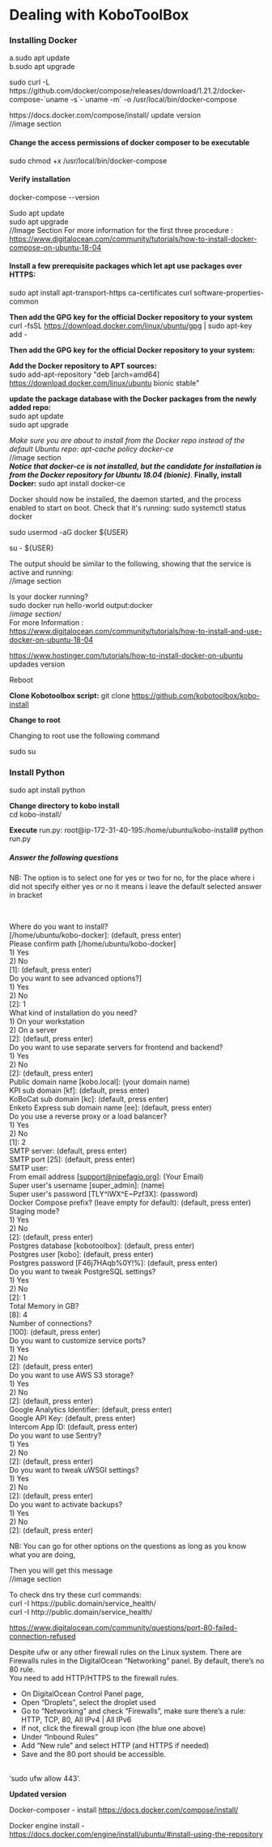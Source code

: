 # Dealing with KoboToolBox 
<b><h3>Installing Docker</h3></b>
  a.sudo apt update<br>
  b.sudo apt upgrade
  <p>sudo curl -L https://github.com/docker/compose/releases/download/1.21.2/docker-compose-`uname -s`-`uname -m` -o /usr/local/bin/docker-compose</p>
  https://docs.docker.com/compose/install/  update version<br>
  //image section
  
  <h4><b>Change the access permissions of docker composer to be executable</b></h4>
sudo chmod +x /usr/local/bin/docker-compose

<h4><b>Verify installation</b></h4>
docker-compose --version

Sudo apt update<br>
sudo apt upgrade<br>
//Image Section
For more information for the first three procedure : https://www.digitalocean.com/community/tutorials/how-to-install-docker-compose-on-ubuntu-18-04

<h4><b>Install a few prerequisite packages which let apt use packages over HTTPS:</b></h4>
<p>sudo apt install apt-transport-https ca-certificates curl software-properties-common</p>

<b>Then add the GPG key for the official Docker repository to your system</b><br>
curl -fsSL https://download.docker.com/linux/ubuntu/gpg | sudo apt-key add -

<b>Then add the GPG key for the official Docker repository to your system:</b>

 <b>Add the Docker repository to APT sources:</b><br>
sudo add-apt-repository "deb [arch=amd64] https://download.docker.com/linux/ubuntu bionic stable"

<b>update the package database with the Docker packages from the newly added repo:</b>    
sudo apt update<br>
sudo apt upgrade

*Make sure you are about to install from the Docker repo instead of the default Ubuntu repo:
apt-cache policy docker-ce*<br>
//image section<br>
*<b>Notice that docker-ce is not installed, but the candidate for installation is from the Docker repository for Ubuntu 18.04 (bionic)</b>.*
<b>Finally, install Docker:</b>
sudo apt install docker-ce

<p>Docker should now be installed, the daemon started, and the process enabled to start on boot. Check that it's running:
sudo systemctl status docker</p>

sudo usermod -aG docker ${USER}<br>

su - ${USER}<br>

The output should be similar to the following, showing that the service is active and running:<br>
//image section<br>

Is your docker running?<br>
sudo docker run hello-world
output:docker <br>
/*image section*/<br>
For more Information : https://www.digitalocean.com/community/tutorials/how-to-install-and-use-docker-on-ubuntu-18-04

https://www.hostinger.com/tutorials/how-to-install-docker-on-ubuntu updades version<br>

Reboot

<b>Clone Kobotoolbox script:</b>
git clone https://github.com/kobotoolbox/kobo-install

<b> Change to root</b> 
  <p>Changing to root use the following command</p>
  sudo su

<h3><b>Install Python</b></h3>
sudo apt install python

<b>Change directory to kobo install</b><br>
cd kobo-install/

<b> Execute</b>
run.py:  root@ip-172-31-40-195:/home/ubuntu/kobo-install# python run.py

<h5>Answer the following questions</h5>
<p>NB: The option is to select one for yes or two for no, for the place where i did not specify either yes or  no it means i leave the default selected answer in bracket</p><br> 

Where do you want to install? <br>
[/home/ubuntu/kobo-docker]: (default, press enter)<br>
Please confirm path [/home/ubuntu/kobo-docker]<br>
    1) Yes<br>
    2) No<br>
[1]: (default, press enter)<br>
Do you want to see advanced options?]<br>
    1) Yes<br>
    2) No<br>
[2]: 1<br>
What kind of installation do you need?<br>
    1) On your workstation<br>
    2) On a server<br>
[2]: (default, press enter)<br>
Do you want to use separate servers for frontend and backend?<br>
    1) Yes<br>
    2) No<br>
[2]: (default, press enter)<br>
Public domain name [kobo.local]: (your domain name)<br>
KPI sub domain [kf]: (default, press enter)<br>
KoBoCat sub domain [kc]: (default, press enter)<br>
Enketo Express sub domain name [ee]: (default, press enter)<br>
Do you use a reverse proxy or a load balancer?<br>
    1) Yes<br>
    2) No<br>
[1]: 2<br>
SMTP server: (default, press enter)<br>
SMTP port [25]: (default, press enter)<br>
SMTP user: <br>
From email address [support@nipefagio.org]: (Your Email)<br>
Super user's username [super_admin]: (name)<br>
Super user's password [TLY^lWX^E~Pzf3X]: (password)<br>
Docker Compose prefix? (leave empty for default): (default, press enter)<br>
Staging mode?<br>
    1) Yes<br>
    2) No<br>
[2]: (default, press enter)<br>
Postgres database [kobotoolbox]: (default, press enter)<br>
Postgres user [kobo]: (default, press enter)<br>
Postgres password [F46j7HAqb%0Y!%]: (default, press enter)<br>
Do you want to tweak PostgreSQL settings?<br>
    1) Yes<br>
    2) No<br>
[2]: 1<br>
Total Memory in GB?<br>
[8]: 4<br>
Number of connections?<br>
[100]: (default, press enter)<br>
Do you want to customize service ports?<br>
    1) Yes<br>
    2) No<br>
[2]: (default, press enter)<br>
Do you want to use AWS S3 storage?<br>
    1) Yes<br>
    2) No<br>
[2]: (default, press enter)<br>
Google Analytics Identifier: (default, press enter)<br>
Google API Key: (default, press enter)<br>
Intercom App ID: (default, press enter)<br>
Do you want to use Sentry?<br>
    1) Yes<br>
    2) No<br>
[2]: (default, press enter)<br>
Do you want to tweak uWSGI settings?<br>
    1) Yes<br>
    2) No<br>
[2]: (default, press enter)<br>
Do you want to activate backups?<br>
    1) Yes<br>
    2) No<br>
[2]: (default, press enter)<br>

NB: You can go for other options on the questions as long as you know what you are doing,<br> 


Then you will get this message<br>
//image section<br>
<p>
To check dns try these curl commands:<br>
curl -I https://public.domain/service_health/<br>
curl -I http://public.domain/service_health/</p>

https://www.digitalocean.com/community/questions/port-80-failed-connection-refused<br>
<p>Despite ufw or any other firewall rules on the Linux system. There are Firewalls rules in the DigitalOcean “Networking” panel. By default, there’s no 80 rule.<br>
You need to add HTTP/HTTPS to the firewall rules.</p>
<ul>
  <li>On DigitalOcean Control Panel page,</li>
  <li>Open “Droplets”, select the droplet used</li>
<li>Go to “Networking” and check “Firewalls”, make sure there’s a rule: HTTP, TCP, 80, All IPv4 | All IPv6</li>
  <li>If not, click the firewall group icon (the blue one above)</li>
  <li>Under “Inbound Rules”</li>
  <li>Add “New rule” and select HTTP (and HTTPS if needed)</li>
  <li>Save and the 80 port should be accessible.</li><br>
  </ul>
<p>‘sudo ufw allow 443’.</p>

<b>Updated version</b>

Docker-composer - install https://docs.docker.com/compose/install/

Docker engine install - https://docs.docker.com/engine/install/ubuntu/#install-using-the-repository 













